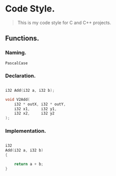 # Code Style.

> This is my code style for C and C++ projects.

## Functions.

### Naming.

`PascalCase`

### Declaration.

```cpp

i32 Add(i32 a, i32 b);

void V2Add(
    i32 * outX, i32 * outY,
    i32 x1,     i32 y1,
    i32 x2,     i32 y2
);

```

### Implementation.

```cpp

i32 
Add(i32 a, i32 b)
{

    return a + b;
}

```



